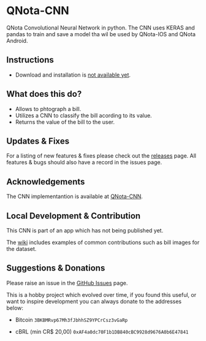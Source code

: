 # QNota-CNN

QNota Convolutional Neural Network in python. The CNN uses KERAS and pandas to train and save a model tha wil be used by QNota-IOS and QNota Android.

## Instructions
- Download and installation is [not available yet](#).

## What does this do?
- Allows to phtograph a bill.
- Utilizes a CNN to classify the bill acording to its value.
- Returns the value of the bill to the user.

## Updates & Fixes
For a listing of new features & fixes please check out the [releases](https://github.com/rfrod/QNota-IOS/releases) page.
All features & bugs should also have a record in the issues page.

## Acknowledgements

The CNN implementantion is available at [QNota-CNN](https://github.com/rfrod/QNota-CNN).

## Local Development & Contribution

This CNN is part of an app which has not being published yet.

The [wiki](https://github.com/rfrod/QNota-IOS/wiki) includes examples of common contributions such as bill images for the dataset.

## Suggestions & Donations

Please raise an issue in the [GitHub Issues](https://github.com/rfrod/QNota-IOS/issues) page.

This is a hobby project which evolved over time, if you found this useful, or want to inspire development you can always donate to the addresses below:

- Bitcoin 
`3BKBMRvp67Mh3fJbhhSZ9YPCrCsz3vGaRp`

- cBRL (min CR$ 20,00)
`0xAF4a0dc70F1b1DB840cBC9928d9676A0b6E47841`
